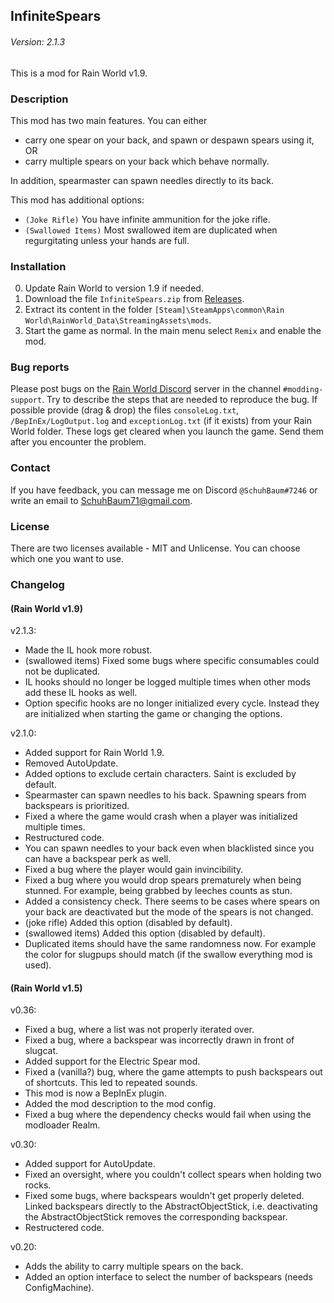 ## InfiniteSpears
###### Version: 2.1.3
This is a mod for Rain World v1.9.

### Description
This mod has two main features. You can either  
- carry one spear on your back, and spawn or despawn spears using it,  
OR  
- carry multiple spears on your back which behave normally.

In addition, spearmaster can spawn needles directly to its back.

This mod has additional options:
- `(Joke Rifle)` You have infinite ammunition for the joke rifle.
- `(Swallowed Items)` Most swallowed item are duplicated when regurgitating unless your hands are full.

### Installation
0. Update Rain World to version 1.9 if needed.
1. Download the file  `InfiniteSpears.zip` from [Releases](https://github.com/SchuhBaum/InfiniteSpears/releases/tag/v2.1.3).
2. Extract its content in the folder `[Steam]\SteamApps\common\Rain World\RainWorld_Data\StreamingAssets\mods`.
3. Start the game as normal. In the main menu select `Remix` and enable the mod. 

### Bug reports
Please post bugs on the [Rain World Discord](https://discord.gg/rainworld) server in the channel `#modding-support`. Try to describe the steps that are needed to reproduce the bug. If possible provide (drag & drop) the files `consoleLog.txt`, `/BepInEx/LogOutput.log` and `exceptionLog.txt` (if it exists) from your Rain World folder. These logs get cleared when you launch the game. Send them after you encounter the problem.

### Contact
If you have feedback, you can message me on Discord `@SchuhBaum#7246` or write an email to SchuhBaum71@gmail.com.

### License
There are two licenses available - MIT and Unlicense. You can choose which one you want to use.  

### Changelog
#### (Rain World v1.9)
v2.1.3:
- Made the IL hook more robust.
- (swallowed items) Fixed some bugs where specific consumables could not be duplicated.
- IL hooks should no longer be logged multiple times when other mods add these IL hooks as well.
- Option specific hooks are no longer initialized every cycle. Instead they are initialized when starting the game or changing the options.

v2.1.0:  
- Added support for Rain World 1.9.
- Removed AutoUpdate.
- Added options to exclude certain characters. Saint is excluded by default.
- Spearmaster can spawn needles to his back. Spawning spears from backspears is prioritized.
- Fixed a where the game would crash when a player was initialized multiple times.
- Restructured code.
- You can spawn needles to your back even when blacklisted since you can have a backspear perk as well.
- Fixed a bug where the player would gain invincibility.
- Fixed a bug where you would drop spears prematurely when being stunned. For example, being grabbed by leeches counts as stun.
- Added a consistency check. There seems to be cases where spears on your back are deactivated but the mode of the spears is not changed.
- (joke rifle) Added this option (disabled by default).
- (swallowed items) Added this option (disabled by default).
- Duplicated items should have the same randomness now. For example the color for slugpups should match (if the swallow everything mod is used).

#### (Rain World v1.5)
v0.36:
- Fixed a bug, where a list was not properly iterated over.
- Fixed a bug, where a backspear was incorrectly drawn in front of slugcat.
- Added support for the Electric Spear mod.
- Fixed a (vanilla?) bug, where the game attempts to push backspears out of shortcuts. This led to repeated sounds.
- This mod is now a BepInEx plugin.
- Added the mod description to the mod config.
- Fixed a bug where the dependency checks would fail when using the modloader Realm.

v0.30:
- Added support for AutoUpdate.
- Fixed an oversight, where you couldn't collect spears when holding two rocks.
- Fixed some bugs, where backspears wouldn't get properly deleted. Linked backspears directly to the AbstractObjectStick, i.e. deactivating the AbstractObjectStick removes the corresponding backspear.
- Restructered code.

v0.20:
- Adds the ability to carry multiple spears on the back.
- Added an option interface to select the number of backspears (needs ConfigMachine).